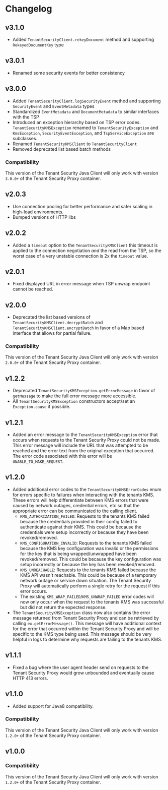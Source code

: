 # Changelog

## v3.1.0

- Added `TenantSecurityClient.rekeyDocument` method and supporting `RekeyedDocumentKey` type

## v3.0.1

- Renamed some security events for better consistency

## v3.0.0

- Added `TenantSecurityClient.logSecurityEvent` method and supporting `SecurityEvent` and `EventMetadata` types
- Standardized `EventMetadata` and `DocumentMetadata` to similar interfaces with the TSP
- Introduced an exception hierarchy based on TSP error codes. `TenantSecurityKMSException` renamed to `TenantSecurityException` and
  `KmsException`, `SecurityEventException`, and `TspServiceException` are subclasses.
- Renamed `TenantSecurityKMSClient` to `TenantSecurityClient`
- Removed deprecated list based batch methods

### Compatibility

This version of the Tenant Security Java Client will only work with version `3.0.0+` of the Tenant Security Proxy container.

## v2.0.3

- Use connection pooling for better performance and safer scaling in high-load environments.
- Bumped versions of HTTP libs

## v2.0.2

- Added a `timeout` option to the `TenantSecurityKMSClient` this timeout is applied to the connection negotiation _and_ the read from the TSP, so the worst case of a very unstable connection is 2x the `timeout` value.

## v2.0.1

- Fixed displayed URL in error message when TSP unwrap endpoint cannot be reached.

## v2.0.0

- Deprecated the list based versions of `TenantSecurityKMSClient.decryptBatch` and `TenantSecurityKMSClient.encryptBatch` in favor of a Map based interface that allows for partial failure.

### Compatibility

This version of the Tenant Security Java Client will only work with version `2.0.0+` of the Tenant Security Proxy container.

## v1.2.2

- Deprecated `TenantSecurityKMSException.getErrorMessage` in favor of `getMessage` to make the full error message more accessible.
- All `TenantSecurityKMSException` constructors accept/set an `Exception.cause` if possible.

## v1.2.1

- Added an error message to the `TenantSecurityKMSException` error that occurs when requests to the Tenant Security Proxy could not be made. This error message will include the URL that was attempted to be reached and the error text from the original exception that occurred. The error code associated with this error will be `UNABLE_TO_MAKE_REQUEST`.

## v1.2.0

- Added additional error codes to the `TenantSecurityKMSErrorCodes` enum for errors specific to failures when interacting with the tenants KMS. These errors will help differentiate between KMS errors that were caused by network outages, credential errors, etc so that the appropriate error can be communicated to the calling client.
  - `KMS_AUTHORIZATION_FAILED`: Requests to the tenants KMS failed because the credentials provided in their config failed to authenticate against their KMS. This could be because the credentials were setup incorrectly or because they have been revoked/removed.
  - `KMS_CONFIGURATION_INVALID`: Requests to the tenants KMS failed because the KMS key configuration was invalid or the permissions for the key that is being wrapped/unwrapped have been revoked/removed. This could be because the key configuration was setup incorrectly or because the key has been revoked/removed.
  - `KMS_UNREACHABLE`: Requests to the tenants KMS failed because the KMS API wasn't reachable. This could be because of a temporary network outage or service down situation. The Tenant Security Proxy will automatically perform a single retry for the request if this error occurs.
  - The existing `KMS_WRAP_FAILED`/`KMS_UNWRAP_FAILED` error codes will now only occur when the request to the tenants KMS was successful but did not return the expected response.
- The `TenantSecurityKMSException` class now also contains the error message returned from Tenant Security Proxy and can be retrieved by calling `ex.getErrorMessage()`. This message will have additional context for the error that occurred within the Tenant Security Proxy and will be specific to the KMS type being used. This message should be very helpful in logs to determine why requests are failing to the tenants KMS.

## v1.1.1

- Fixed a bug where the user agent header send on requests to the Tenant Security Proxy would grow unbounded and eventually cause HTTP 413 errors.

## v1.1.0

- Added support for Java8 compatibility.

### Compatibility

This version of the Tenant Security Java Client will only work with version `1.2.0+` of the Tenant Security Proxy container.

## v1.0.0

### Compatibility

This version of the Tenant Security Java Client will only work with version `1.2.0+` of the Tenant Security Proxy container.
